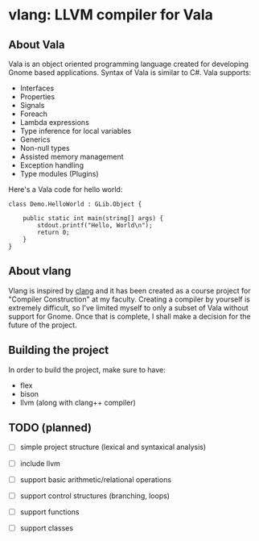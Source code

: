# vlang: LLVM compiler for Vala

## About Vala
Vala is an object oriented programming language created for developing Gnome based applications.
Syntax of Vala is similar to C#.
Vala supports:
* Interfaces
* Properties
* Signals
* Foreach
* Lambda expressions
* Type inference for local variables
* Generics
* Non-null types
* Assisted memory management
* Exception handling
* Type modules (Plugins)

Here's a Vala code for hello world:
```vala
class Demo.HelloWorld : GLib.Object {

    public static int main(string[] args) {
        stdout.printf("Hello, World\n");
        return 0;
    }
}
```

## About vlang
Vlang is inspired by [clang](http://clang.llvm.org/) and it has been created as a
course project for "Compiler Construction" at my faculty. Creating a compiler by
yourself is extremely difficult, so I've limited myself to only a
subset of Vala without support for Gnome. Once that is complete, I shall make a decision
for the future of the project.

## Building the project
In order to build the project, make sure to have:
* flex
* bison
* llvm (along with clang++ compiler)

## TODO (planned)
- [ ] simple project structure (lexical and syntaxical analysis)
- [ ] include llvm
- [ ] support basic arithmetic/relational operations
- [ ] support control structures (branching, loops)
- [ ] support functions
- [ ] support classes

